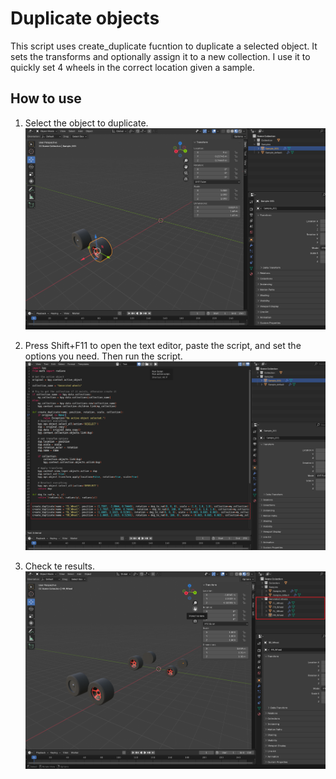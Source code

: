 # Duplicate objects

This script uses create_duplicate fucntion to duplicate a selected object. It sets the transforms and optionally assign it to a new collection. 
I use it to quickly set 4 wheels in the correct location given a sample.

## How to use
1. Select the object to duplicate.
![](https://raw.githubusercontent.com/oscto1/BlenderScripts/refs/heads/main/duplicate_objects/img/1.png)

2. Press Shift+F11 to open the text editor, paste the script, and set the options you need. Then run the script.
![](https://raw.githubusercontent.com/oscto1/BlenderScripts/refs/heads/main/duplicate_objects/img/2.png) 

3. Check te results.
![](https://raw.githubusercontent.com/oscto1/BlenderScripts/refs/heads/main/duplicate_objects/img/3.png) 